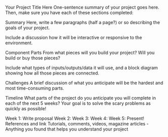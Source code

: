 Your Project Title Here
One-sentence summary of your project goes here. Then, make sure you have each of these sections completed:

Summary
Here, write a few paragraphs (half a page?) or so describing the goals of your project.

Include a discussion how it will be interactive or responsive to the environment.

Component Parts
From what pieces will you build your project? Will you build or buy those pieces?

Include what types of inputs/outputs/data it will use, and a block diagram showing how all those pieces are connected.

Challenges
A brief discussion of what you anticipate will be the hardest and most time-consuming parts.

Timeline
What parts of the project do you anticipate you will complete in each of the next 5 weeks? Your goal is to solve the scary problems as quickly as possible!

Week 1: Write proposal
Week 2:
Week 3:
Week 4:
Week 5: Present!
References and link
Tutorials, comments, videos, magazine articles - Anything you found that helps you understand your project
